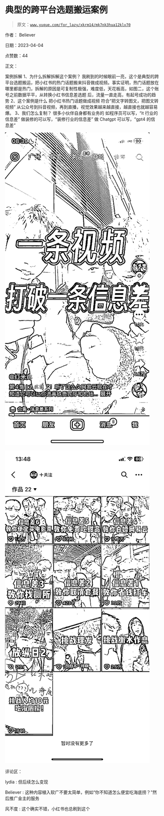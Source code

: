 # 典型的跨平台选题搬运案例

> 原文：[`www.yuque.com/for_lazy/xkrm14/mk7nk3hua12klv70`](https://www.yuque.com/for_lazy/xkrm14/mk7nk3hua12klv70)

作者： Believer

日期：2023-04-04

点赞数：44

正文：

案例拆解 1、为什么拆解拆解这个案例？ 我刷到的时候眼前一亮，这个是典型的跨平台选题搬运，把小红书的热门话题搬来抖音做成视频。事实证明，热门话题放在哪里都是热门，拆解的原因是可复制性极强，难度低，天花板高，如图二，这个账号之前数据平平，从转换小红书信息差选题 后，流量一直走高，有起号成功的趋势 2、这个案例是什么 把小红书热门话题做成视频 符合“把文字转图文，把图文转视频” 从公众号到抖音视频，再到直播，视觉效果越来越直接，越直接也就越容易爆。 3、我们怎么复制？ 很多小伙伴自身都有业务的 如程序员可以写，“it 行业的信息差” 做装修的可以写，“装修行业的信息差” 做 Chatgpt 可以写，“gpt4 的信息差”

![](img/3af425ad945217a5f0514c7184bfb96d.png)

![](img/2aa6348c4101db381ccc5d2b0b2bedc4.png)

评论区：

lydia : 但后续怎么变现

Believer : 这种内容植入软广不要太简单，例如“你不知道怎么便宜吃海底捞？”然后推广金主的服务

风不度 : 这个确实不错，小红书也总刷到这个



